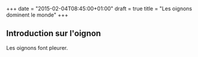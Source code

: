 +++
date = "2015-02-04T08:45:00+01:00"
draft = true
title = "Les oignons dominent le monde"
+++
## Introduction sur l'oignon

   Les oignons font pleurer.